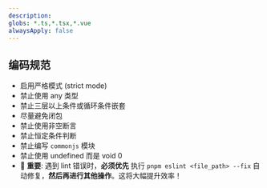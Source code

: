 ```yaml
---
description:
globs: *.ts,*.tsx,*.vue
alwaysApply: false
---
```


## 编码规范
- 启用严格模式 (strict mode)
- 禁止使用 any 类型
- 禁止三层以上条件或循环条件嵌套
- 尽量避免闭包
- 禁止使用非空断言
- 禁止恒定条件判断
- 禁止编写 `commonjs` 模块
- 禁止使用 undefined 而是 void 0
- 🚨 **重要**: 遇到 lint 错误时，**必须优先** 执行 `pnpm eslint <file_path> --fix` 自动修复，**然后再进行其他操作**。这将大幅提升效率！
